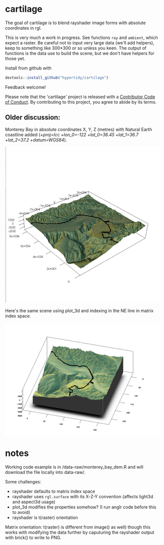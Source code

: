 
<!-- README.md is generated from README.Rmd. Please edit that file -->
cartilage
=========

The goal of cartilage is to blend rayshader image forms with absolute coordinates in rgl.

This is very much a work in progress. See functions `ray` and `ambient`, which expect a raster. Be careful not to input very large data (we'll add helpers), keep to something like 300\*300 or so unless you keen. The output of functions is the data use to build the scene, but we don't have helpers for those yet.

Install from github with

``` r
devtools::install_github("hypertidy/cartilage")
```

Feedback welcome!

Please note that the 'cartilage' project is released with a [Contributor Code of Conduct](CODE_OF_CONDUCT.md). By contributing to this project, you agree to abide by its terms.

Older discussion:
-----------------

Monterey Bay in absolute coordinates X, Y, Z (metres) with Natural Earth coastline added (*+proj=lcc +lon\_0=-122 +lat\_0=36.45 +lat\_1=36.7 +lat\_2=37.2 +datum=WGS84*).

![Monterey](data-raw/montereybay_abscoords_LCC.png)

Here's the same scene using plot\_3d and indexing in the NE line in matrix index space.

![Monterey](data-raw/montereybay_relative_coords.png)

notes
=====

Working code example is in /data-raw/monterey\_bay\_dem.R and will download the file locally into data-raw/.

Some challenges:

-   rayshader defaults to matrix index space
-   rayshader uses `rgl.surface` with its X-Z-Y convention (affects light3d and aspect3d usage)
-   plot\_3d modifies the properties somehow? (I run anglr code before this to avoid)
-   rayshader is t(raster) orientation

Matrix orientation: t(raster) is different from image() as well) though this works with modifying the data further by caputuring the rayshader output with brick() to write to PNG.
